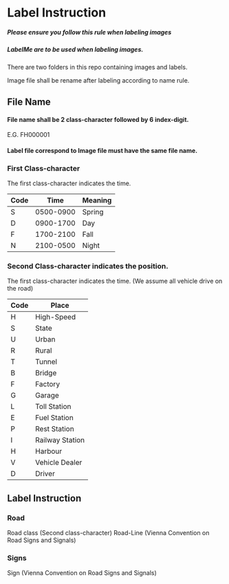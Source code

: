 # Label Instruction

##### Please ensure you follow this rule when labeling images
##### LabelMe are to be used when labeling images. 

There are two folders in this repo containing images and labels. 

Image file shall be rename after labeling according to name rule. 

## File Name
#### File name shall be 2 class-character followed by 6 index-digit. 
E.G. FH000001
#### Label file correspond to Image file must have the same file name. 

### First Class-character
The first class-character indicates the time. 

| Code | Time | Meaning |
| ---- | ---- | ---- |
|S   |0500-0900   |Spring
|D   |0900-1700   |Day
|F   |1700-2100   |Fall
|N   |2100-0500   |Night

### Second Class-character indicates the position.
The first class-character indicates the time. 
(We assume all vehicle drive on the road)

| Code | Place |
| ---- | ---- |
|H   |High-Speed
|S   |State
|U   |Urban
|R   |Rural
|T   |Tunnel
|B   |Bridge
|F   |Factory
|G   |Garage
|L   |Toll Station
|E   |Fuel Station
|P   |Rest Station
|I   |Railway Station
|H   |Harbour
|V   |Vehicle Dealer
|D   |Driver

## Label Instruction

### Road
Road class  (Second class-character)
Road-Line   (Vienna Convention on Road Signs and Signals)

### Signs
Sign    (Vienna Convention on Road Signs and Signals)


